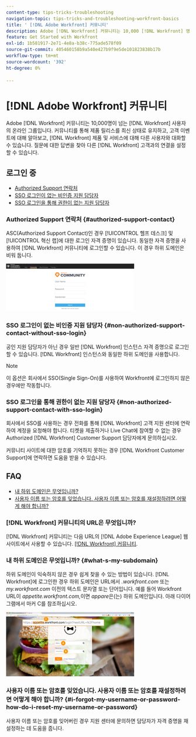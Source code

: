 ```yaml
---
content-type: tips-tricks-troubleshooting
navigation-topic: tips-tricks-and-troubleshooting-workfront-basics
title: ' [!DNL Adobe Workfront] 커뮤니티'
description: Adobe [!DNL Workfront] 커뮤니티는 10,000 [!DNL Workfront] 명 이상의 사용자가 모인 온라인 그룹입니다. 커뮤니티를 통해 제품 릴리스를 최신 상태로 유지하고, 고객 이벤트에 대해 알아보고,  [!DNL Workfront] 제품 및 서비스에 대해 다른 사용자와 대화할 수 있습니다. 질문에 대한 답변을 찾아 다른 [!DNL Workfront] 명의 고객과 연결을 설정할 수 있습니다.
feature: Get Started with Workfront
exl-id: 1b581917-2e71-4e8a-b38c-775ade578f09
source-git-commit: 405460158b9a540e427b9f9e5de101823838b17b
workflow-type: tm+mt
source-wordcount: '392'
ht-degree: 0%

---
```


# [!DNL Adobe Workfront] 커뮤니티

Adobe [!DNL Workfront] 커뮤니티는 10,000명이 넘는 [!DNL Workfront] 사용자의 온라인 그룹입니다. 커뮤니티를 통해 제품 릴리스를 최신 상태로 유지하고, 고객 이벤트에 대해 알아보고, [!DNL Workfront] 제품 및 서비스에 대해 다른 사용자와 대화할 수 있습니다. 질문에 대한 답변을 찾아 다른 [!DNL Workfront] 고객과의 연결을 설정할 수 있습니다.

<!--
<img src="assets/screen-shot-2018-09-06-at-11.38.27-am-350x112.png" alt="Screen_Shot_2018-09-06_at_11.38.27_AM.png" style="width: 350;height: 112;" data-mc-conditions="QuicksilverOrClassic.Draft mode">
-->

## 로그인 중

* [Authorized Support 연락처](#authorized-support-contact)
* [SSO 로그인이 없는 비인증 지원 담당자](#non-authorized-support-contact-without-sso-login)
* [SSO 로그인을 통해 권한이 없는 지원 담당자](#non-authorized-support-contact-with-sso-login)

### Authorized Support 연락처 {#authorized-support-contact}

ASC(Authorized Support Contact)인 경우 [!UICONTROL 헬프 데스크] 및 [!UICONTROL 혁신 랩]에 대한 로그인 자격 증명이 있습니다. 동일한 자격 증명을 사용하여 [!DNL Workfront] 커뮤니티에 로그인할 수 있습니다. 이 경우 하위 도메인은 비워 둡니다.

![community_4.png](assets/community-4-350x129.png)

### SSO 로그인이 없는 비인증 지원 담당자 {#non-authorized-support-contact-without-sso-login}

공인 지원 담당자가 아닌 경우 일반 [!DNL Workfront] 인스턴스 자격 증명으로 로그인할 수 있습니다. [!DNL Workfront] 인스턴스와 동일한 하위 도메인을 사용합니다.

>[!NOTE]
>
>이 옵션은 회사에서 SSO(Single Sign-On)를 사용하여 Workfront에 로그인하지 않은 경우에만 작동합니다.

### SSO 로그인을 통해 권한이 없는 지원 담당자 {#non-authorized-support-contact-with-sso-login}

회사에서 SSO를 사용하는 경우 전화를 통해 [!DNL Workfront] 고객 지원 센터에 연락하여 계정을 요청해야 합니다. 티켓을 제출하거나 Live Chat에 참여할 수 없는 경우 Authorized [!DNL Workfront] Customer Support 담당자에게 문의하십시오.

커뮤니티 사이트에 대한 암호를 기억하지 못하는 경우 [!DNL Workfront Customer Support]에 연락하면 도움을 받을 수 있습니다.

## FAQ

* [내 하위 도메인은 무엇입니까?](#what-s-my-subdomain)
* [사용자 이름 또는 암호를 잊었습니다. 사용자 이름 또는 암호를 재설정하려면 어떻게 해야 합니까?](#i-forgot-my-username-or-password-how-do-i-reset-my-username-or-password)

### [!DNL Workfront] 커뮤니티의 URL은 무엇입니까?

[!DNL Workfront] 커뮤니티는 다음 URL의 [!DNL Adobe Experience League] 웹 사이트에서 사용할 수 있습니다. [[!DNL Workfront] 커뮤니티](https://experienceleaguecommunities.adobe.com/t5/workfront/ct-p/workfront?profile.language=ko).

### 내 하위 도메인은 무엇입니까? {#what-s-my-subdomain}

하위 도메인이 익숙하지 않은 경우 쉽게 찾을 수 있는 방법이 있습니다. [!DNL Workfront]에 로그인한 경우 하위 도메인은 URL에서 *.workfront.com* 또는 *my.workfront.com* 이전의 텍스트 문자열 또는 단어입니다. 예를 들어 Workfront URL이 *appetite.workfront.com,*&#x200B;이면 *appare*&#x200B;은(는) 하위 도메인입니다. 아래 다이어그램에서 마커 C를 참조하십시오.

![community_5.png](assets/community-5-350x175.png)

### 사용자 이름 또는 암호를 잊었습니다. 사용자 이름 또는 암호를 재설정하려면 어떻게 해야 합니까? {#i-forgot-my-username-or-password-how-do-i-reset-my-username-or-password}

사용자 이름 또는 암호를 잊어버린 경우 지원 센터에 문의하면 담당자가 자격 증명을 재설정하는 데 도움을 줍니다.
